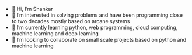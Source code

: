 - 👋 Hi, I’m Shankar
- 👀 I’m interested in solving problems and have been programming close to two decades mostly based on arcane systems
- 🌱 I’m currently learning python, web programming, cloud computing, machine learning and deep learning
- 💞️ I’m looking to collaborate on small scale projects based on python and machine learning

<!---
codebyshankar/codebyshankar is a ✨ special ✨ repository because its `README.md` (this file) appears on your GitHub profile.
You can click the Preview link to take a look at your changes.
--->
